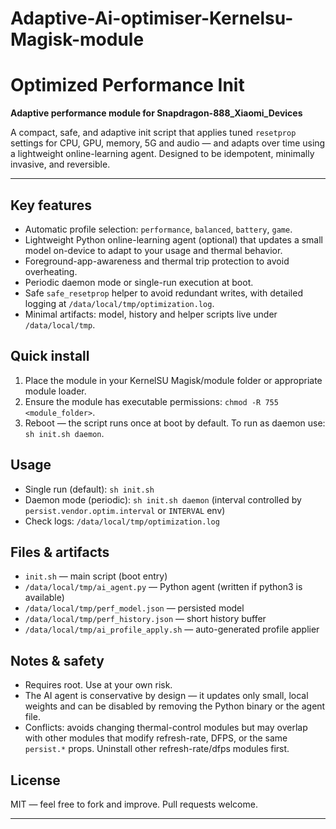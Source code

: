 # Adaptive-Ai-optimiser-Kernelsu-Magisk-module
# Optimized Performance Init

**Adaptive performance module for Snapdragon-888_Xiaomi_Devices**

A compact, safe, and adaptive init script that applies tuned `resetprop` settings for CPU, GPU, memory, 5G and audio — and adapts over time using a lightweight online-learning agent. Designed to be idempotent, minimally invasive, and reversible.

---

## Key features

* Automatic profile selection: `performance`, `balanced`, `battery`, `game`.
* Lightweight Python online-learning agent (optional) that updates a small model on-device to adapt to your usage and thermal behavior.
* Foreground-app-awareness and thermal trip protection to avoid overheating.
* Periodic daemon mode or single-run execution at boot.
* Safe `safe_resetprop` helper to avoid redundant writes, with detailed logging at `/data/local/tmp/optimization.log`.
* Minimal artifacts: model, history and helper scripts live under `/data/local/tmp`.

## Quick install

1. Place the module in your KernelSU Magisk/module folder or appropriate module loader.
2. Ensure the module has executable permissions: `chmod -R 755 <module_folder>`.
3. Reboot — the script runs once at boot by default. To run as daemon use: `sh init.sh daemon`.

## Usage

* Single run (default): `sh init.sh`
* Daemon mode (periodic): `sh init.sh daemon` (interval controlled by `persist.vendor.optim.interval` or `INTERVAL` env)
* Check logs: `/data/local/tmp/optimization.log`

## Files & artifacts

* `init.sh` — main script (boot entry)
* `/data/local/tmp/ai_agent.py` — Python agent (written if python3 is available)
* `/data/local/tmp/perf_model.json` — persisted model
* `/data/local/tmp/perf_history.json` — short history buffer
* `/data/local/tmp/ai_profile_apply.sh` — auto-generated profile applier

## Notes & safety

* Requires root. Use at your own risk.
* The AI agent is conservative by design — it updates only small, local weights and can be disabled by removing the Python binary or the agent file.
* Conflicts: avoids changing thermal-control modules but may overlap with other modules that modify refresh-rate, DFPS, or the same `persist.*` props. Uninstall other refresh-rate/dfps modules first.

## License

MIT — feel free to fork and improve. Pull requests welcome.

---
